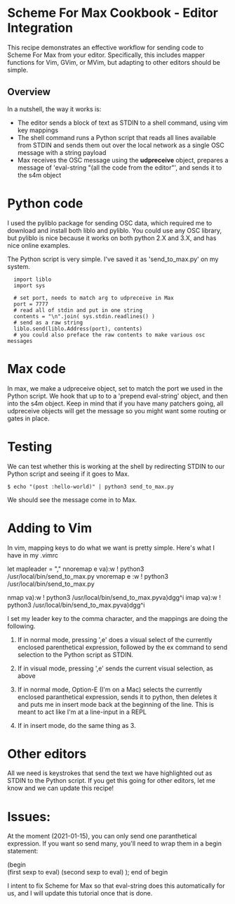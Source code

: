 # Scheme For Max Cookbook - Editor Integration

This recipe demonstrates an effective workflow for sending code to Scheme For Max from your editor.
Specifically, this includes mapper functions for Vim, GVim, or MVim, but adapting to other
editors should be simple.

## Overview
In a nutshell, the way it works is:
* The editor sends a block of text as STDIN to a shell command, using vim key mappings
* The shell command runs a Python script that reads all lines available from STDIN and sends 
  them out over the local network as a single OSC message with a string payload
* Max receives the OSC message using the **udpreceive** object, prepares a message
  of 'eval-string "(all the code from the editor"', and sends it to the s4m object


# Python code
I used the pyliblo package for sending OSC data, which required me to download and install 
both liblo and pyliblo. You could use any OSC library, but pyliblo is nice because it works
on both python 2.X and 3.X, and has nice online examples.

The Python script is very simple. I've saved it as 'send_to_max.py' on my system.

~~~
  import liblo
  import sys

  # set port, needs to match arg to udpreceive in Max
  port = 7777
  # read all of stdin and put in one string
  contents = "\n".join( sys.stdin.readlines() )
  # send as a raw string
  liblo.send(liblo.Address(port), contents)
  # you could also preface the raw contents to make various osc messages  
~~~

# Max code

In max, we make a udpreceive object, set to match the port we used in the Python 
script. We hook that up to to a 'prepend eval-string' object, and then into the s4m object.
Keep in mind that if you have many patchers going, all udpreceive objects will get the message
so you might want some routing or gates in place.

# Testing

We can test whether this is working at the shell by redirecting STDIN to our Python script
and seeing if it goes to Max.

    $ echo "(post :hello-world)" | python3 send_to_max.py

We should see the message come in to Max.

# Adding to Vim

In vim, mapping keys to do what we want is pretty simple. Here's what I have in my .vimrc

  
  let mapleader = ","
  nnoremap <leader>e va):w ! python3 /usr/local/bin/send_to_max.py<Enter><Enter>
  vnoremap <leader>e :w ! python3 /usr/local/bin/send_to_max.py<Enter><Enter>

  nmap <D-e> <Esc>va):w ! python3 /usr/local/bin/send_to_max.py<Enter><Enter>va)dgg^i
  imap <D-e> <Esc>va):w ! python3 /usr/local/bin/send_to_max.py<Enter><Enter>va)dgg^i


I set my leader key to the comma character, and the mappings are doing the following.

1) If in normal mode, pressing ',e' does a visual select of the currently enclosed 
parenthetical expression, followed by the ex command to send selection to the Python 
script as STDIN.

2) If in visual mode, pressing ',e' sends the current visual selection, as above

3) If in normal mode, Option-E (I'm on a Mac) selects the currently enclosed paranthetical
expression, sends it to python, then deletes it and puts me in insert mode back at
the beginning of the line. This is meant to act like I'm at a line-input in a REPL

4) If in insert mode, do the same thing as 3.


# Other editors
All we need is keystrokes that send the text we have highlighted out as STDIN to the
Python script. If you get this going for other editors, let me know and we can update 
this recipe!


# Issues:
At the moment (2021-01-15), you can only send one paranthetical expression. If you want
so send many, you'll need to wrap them in a begin statement:

  (begin    
    (first sexp to eval)
    (second sexp to eval)
  ); end of begin

I intent to fix Scheme for Max so that eval-string does this automatically for us,
and I will update this tutorial once that is done.
